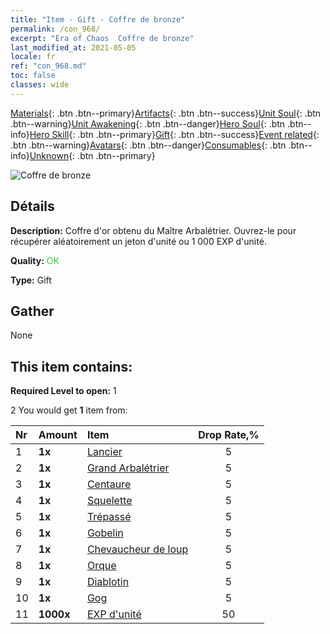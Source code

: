 ```yaml
---
title: "Item - Gift - Coffre de bronze"
permalink: /con_968/
excerpt: "Era of Chaos  Coffre de bronze"
last_modified_at: 2021-05-05
locale: fr
ref: "con_968.md"
toc: false
classes: wide
---
```

 [Materials](/ItemsFR/){: .btn .btn--primary}[Artifacts](/ItemsFR/Artifacts/){: .btn .btn--success}[Unit Soul](/ItemsFR/UnitSoul/){: .btn .btn--warning}[Unit Awakening](/ItemsFR/UnitAwakening/){: .btn .btn--danger}[Hero Soul](/ItemsFR/HeroSoul/){: .btn .btn--info}[Hero Skill](/ItemsFR/HeroSkill/){: .btn .btn--primary}[Gift](/ItemsFR/Gift/){: .btn .btn--success}[Event related](/ItemsFR/Events/){: .btn .btn--warning}[Avatars](/ItemsFR/Avatars/){: .btn .btn--danger}[Consumables](/ItemsFR/Consumables/){: .btn .btn--info}[Unknown](/ItemsFR/Unknown/){: .btn .btn--primary}

 ![Coffre de bronze](/images/t/i_50001.png)

## Détails
 **Description:** Coffre d'or obtenu du Maître Arbalétrier. Ouvrez-le pour récupérer aléatoirement un jeton d'unité ou 1 000 EXP d'unité.

 **Quality:** <span style="color: #32CD32">OK</span>

 **Type:** Gift

## Gather

  None

## This item contains:

 **Required Level to open:** 1

 2 You would get **1** item  from:

  | Nr | Amount |     Item    | Drop Rate,% |
  |:---|:-------|:------------|:---------:|
  | 1 |  **1x** | [Lancier](/ItemsFR/unt_190/) | 5 | 
  | 2 |  **1x** | [Grand Arbalétrier](/ItemsFR/unt_191/) | 5 | 
  | 3 |  **1x** | [Centaure](/ItemsFR/unt_199/) | 5 | 
  | 4 |  **1x** | [Squelette](/ItemsFR/unt_208/) | 5 | 
  | 5 |  **1x** | [Trépassé](/ItemsFR/unt_209/) | 5 | 
  | 6 |  **1x** | [Gobelin](/ItemsFR/unt_217/) | 5 | 
  | 7 |  **1x** | [Chevaucheur de loup](/ItemsFR/unt_218/) | 5 | 
  | 8 |  **1x** | [Orque](/ItemsFR/unt_219/) | 5 | 
  | 9 |  **1x** | [Diablotin](/ItemsFR/unt_226/) | 5 | 
  | 10 |  **1x** | [Gog](/ItemsFR/unt_227/) | 5 | 
  | 11 |  **1000x** | [EXP d'unité](/ItemsFR/con_902/) | 50 | 
